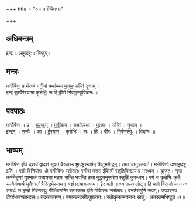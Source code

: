 +++
title = "०१ मनीषिणः प्र"

+++
## अधिमन्त्रम्
इन्द्रः। अष्ट्रादंष्ट्रः। त्रिष्टुप्।

## मन्त्रः
मनी॑षिणः॒ प्र भ॑रध्वं मनी॒षां यथा॑यथा म॒तयः॒ सन्ति॑ नृ॒णाम् ।  
इन्द्रं॑ स॒त्यैरेर॑यामा कृ॒तेभिः॒ स हि वी॒रो गि॑र्वण॒स्युर्विदा॑नः ॥

## पदपाठः
मनी॑षिणः । प्र । भ॒र॒ध्व॒म् । म॒नी॒षाम् । यथा॑ऽयथा । म॒तयः॑ । सन्ति॑ । नृ॒णाम् ।  
इन्द्र॑म् । स॒त्यैः । आ । ई॒र॒या॒म॒ । कृ॒तेभिः॑ । सः । हि । वी॒रः । गि॒र्व॒ण॒स्युः । विदा॑नः ॥

## भाष्यम्
मनीषिण इति दशर्चं द्वादशं सूक्तं वैरूपस्याष्ट्रादंष्ट्रस्यार्षम् त्रैष्टुभमैन्द्रम्। तथा चानुक्रम्यते। मनीषिणो दशाष्ट्रादंष्ट्र इति । गतो विनियोगः॥हे मनीषिणः स्तोतारः मनीषां मनस ईशित्रीं स्तुतिमिन्द्राय प्र भरध्वम् । कुरुत। नृणां कर्मनेतॄणां युश्माकं यथायथा मतयः सन्ति भवन्ति तथा बुद्ध्यनुसारेण स्तुतिं कुरुध्वम्। वयं च कृतेभिः कृतैः सत्यैर्यथार्थ भुतैः स्तोत्रैरिन्द्रमेरयाम। यज्ञं प्रत्यागमयाम। ईर गतौ । ण्यन्तस्य लोट्। हि यतो विदानो जानानः समर्थः स इन्द्रो गिर्वणस्युः गीर्भिर्वनन्ति सम्भजन्त इति गीर्वणसः स्तोतारः। वनतेरसुनि रूपम्। उपपदस्य दीर्घाभावश्छान्दसः। तदन्तात्क्यप्। क्याच्छन्दसीत्युप्रत्ययः। स्तोतॄन्कामयमानः खलु। अतस्तमभिष्टुत॥१॥